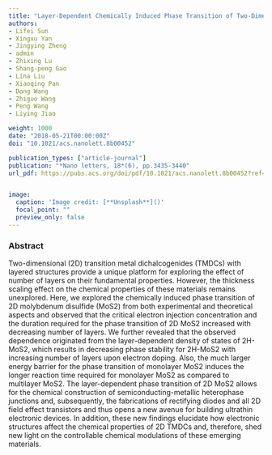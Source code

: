 ```yaml
---
title: "Layer-Dependent Chemically Induced Phase Transition of Two-Dimensional MoS2"
authors:
- Lifei Sun
- Xingxu Yan
- Jingying Zheng
- admin
- Zhixing Lu
- Shang-peng Gao
- Lina Liu
- Xiaoqing Pan
- Dong Wang
- Zhiguo Wang
- Peng Wang
- Liying Jiao

weight: 1000
date: "2018-05-21T00:00:00Z"
doi: "10.1021/acs.nanolett.8b00452"

publication_types: ["article-journal"]
publication: "*Nano letters, 18*(6), pp.3435-3440"
url_pdf: https://pubs.acs.org/doi/pdf/10.1021/acs.nanolett.8b00452?ref=article_openPDF


image:
  caption: 'Image credit: [**Unsplash**]()'
  focal_point: ""
  preview_only: false
---
```


### Abstract 

Two-dimensional (2D) transition metal dichalcogenides (TMDCs) with layered structures provide a unique platform for exploring the effect of number of layers on their fundamental properties. However, the thickness scaling effect on the chemical properties of these materials remains unexplored. Here, we explored the chemically induced phase transition of 2D molybdenum disulfide (MoS2) from both experimental and theoretical aspects and observed that the critical electron injection concentration and the duration required for the phase transition of 2D MoS2 increased with decreasing number of layers. We further revealed that the observed dependence originated from the layer-dependent density of states of 2H-MoS2, which results in decreasing phase stability for 2H-MoS2 with increasing number of layers upon electron doping. Also, the much larger energy barrier for the phase transition of monolayer MoS2 induces the longer reaction time required for monolayer MoS2 as compared to multilayer MoS2. The layer-dependent phase transition of 2D MoS2 allows for the chemical construction of semiconducting-metallic heterophase junctions and, subsequently, the fabrications of rectifying diodes and all 2D field effect transistors and thus opens a new avenue for building ultrathin electronic devices. In addition, these new findings elucidate how electronic structures affect the chemical properties of 2D TMDCs and, therefore, shed new light on the controllable chemical modulations of these emerging materials.
